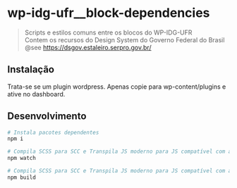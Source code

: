 # wp-idg-ufr__block-dependencies

> Scripts e estilos comuns entre os blocos do WP-IDG-UFR <br />
> Contem os recursos do Design System do Governo Federal do Brasil <br />
> @see https://dsgov.estaleiro.serpro.gov.br/


## Instalação

Trata-se se um plugin wordpress. Apenas copie para wp-content/plugins e ative no dashboard.

## Desenvolvimento

```bash
# Instala pacotes dependentes
npm i

# Compila SCSS para SCC e Transpila JS moderno para JS compatível com a maioria dos browsers a cada mudança nos arquivos
npm watch

# Compila SCSS para SCC e Transpila JS moderno para JS compatível com a maioria dos browsers.
npm build
```

